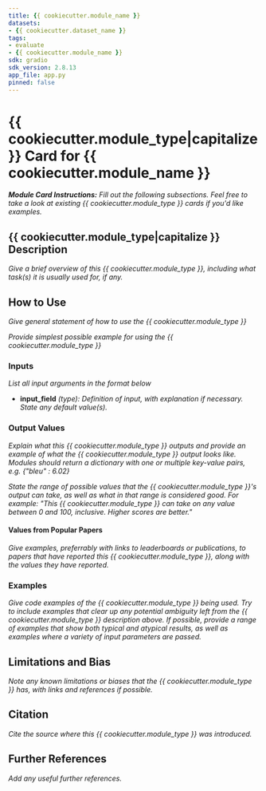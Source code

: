 ```yaml
---
title: {{ cookiecutter.module_name }}
datasets:
- {{ cookiecutter.dataset_name }} 
tags:
- evaluate
- {{ cookiecutter.module_name }}
sdk: gradio
sdk_version: 2.8.13
app_file: app.py
pinned: false
---
```


# {{ cookiecutter.module_type|capitalize }} Card for {{ cookiecutter.module_name }}

***Module Card Instructions:*** *Fill out the following subsections. Feel free to take a look at existing {{ cookiecutter.module_type }} cards if you'd like examples.*

## {{ cookiecutter.module_type|capitalize }} Description
*Give a brief overview of this {{ cookiecutter.module_type }}, including what task(s) it is usually used for, if any.*

## How to Use
*Give general statement of how to use the {{ cookiecutter.module_type }}*

*Provide simplest possible example for using the {{ cookiecutter.module_type }}*

### Inputs
*List all input arguments in the format below*
- **input_field** *(type): Definition of input, with explanation if necessary. State any default value(s).*

### Output Values

*Explain what this {{ cookiecutter.module_type }} outputs and provide an example of what the {{ cookiecutter.module_type }} output looks like. Modules should return a dictionary with one or multiple key-value pairs, e.g. {"bleu" : 6.02}*

*State the range of possible values that the {{ cookiecutter.module_type }}'s output can take, as well as what in that range is considered good. For example: "This {{ cookiecutter.module_type }} can take on any value between 0 and 100, inclusive. Higher scores are better."*

#### Values from Popular Papers
*Give examples, preferrably with links to leaderboards or publications, to papers that have reported this {{ cookiecutter.module_type }}, along with the values they have reported.*

### Examples
*Give code examples of the {{ cookiecutter.module_type }} being used. Try to include examples that clear up any potential ambiguity left from the {{ cookiecutter.module_type }} description above. If possible, provide a range of examples that show both typical and atypical results, as well as examples where a variety of input parameters are passed.*

## Limitations and Bias
*Note any known limitations or biases that the {{ cookiecutter.module_type }} has, with links and references if possible.*

## Citation
*Cite the source where this {{ cookiecutter.module_type }} was introduced.*

## Further References
*Add any useful further references.*

